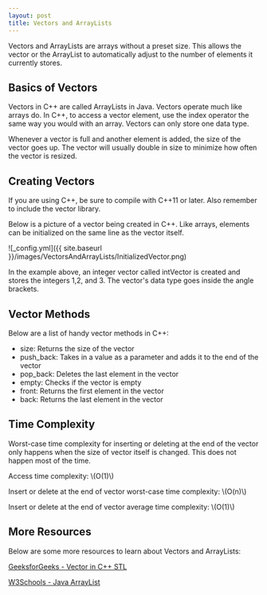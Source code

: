 ```yaml
---
layout: post
title: Vectors and ArrayLists
---
```


Vectors and ArrayLists are arrays without a preset size. 
This allows the vector or the ArrayList to automatically adjust to the number of elements it currently stores.

## Basics of Vectors
Vectors in C++ are called ArrayLists in Java. 
Vectors operate much like arrays do. 
In C++, to access a vector element, use the index operator the same way you would with an array.
Vectors can only store one data type.

Whenever a vector is full and another element is added, the size of the vector goes up. 
The vector will usually double in size to minimize how often the vector is resized.

## Creating Vectors
If you are using C++, be sure to compile with C++11 or later.
Also remember to include the vector library.

Below is a picture of a vector being created in C++. 
Like arrays, elements can be initialized on the same line as the vector itself.

![_config.yml]({{ site.baseurl }}/images/VectorsAndArrayLists/InitializedVector.png)

In the example above, an integer vector called intVector is created and stores the integers 1,2, and 3.
The vector's data type goes inside the angle brackets.

## Vector Methods
Below are a list of handy vector methods in C++:
- size: Returns the size of the vector
- push_back: Takes in a value as a parameter and adds it to the end of the vector
- pop_back: Deletes the last element in the vector
- empty: Checks if the vector is empty
- front: Returns the first element in the vector
- back: Returns the last element in the vector

## Time Complexity
Worst-case time complexity for inserting or deleting at the end of the vector only happens when the size of vector itself is changed. 
This does not happen most of the time.

Access time complexity: \\(O(1)\\)

Insert or delete at the end of vector worst-case time complexity: \\(O(n)\\)

Insert or delete at the end of vector average time complexity: \\(O(1)\\)

## More Resources
Below are some more resources to learn about Vectors and ArrayLists:

[GeeksforGeeks - Vector in C++ STL](https://www.geeksforgeeks.org/vector-in-cpp-stl/)

[W3Schools - Java ArrayList](https://www.w3schools.com/java/java_arraylist.asp)
